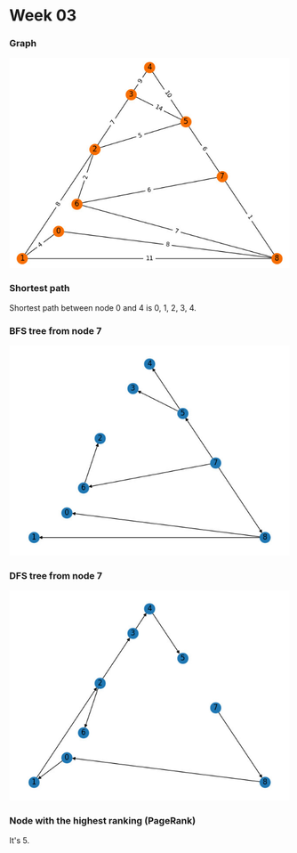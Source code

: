 # Week 03

### Graph
![graph](imgs/graph.jpg)

### Shortest path
Shortest path between node 0 and 4 is 0, 1, 2, 3, 4.

### BFS tree from node 7
![BFS tree](imgs/bfs.jpg)

### DFS tree from node 7
![DFS tree](imgs/dfs.jpg)

### Node with the highest ranking (PageRank)
It's 5.